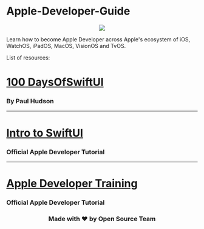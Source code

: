 # Apple-Developer-Guide
<p align="center">
     <img src="https://developer.apple.com/news/images/og/apple-developer-og.png" />
</p>
Learn how to become Apple Developer across Apple's ecosystem of iOS, WatchOS, iPadOS, MacOS, VisionOS and TvOS.

List of resources:

# [100 DaysOfSwiftUI](https://www.hackingwithswift.com/100/swiftui)
### By Paul Hudson

***

# [Intro to SwiftUI](https://developer.apple.com/tutorials/swiftui)
### Official Apple Developer Tutorial

***

# [Apple Developer Training](https://developer.apple.com/tutorials/app-dev-training)
### Official Apple Developer Tutorial

<div align="center">
<h3>Made with &#10084; by Open Source Team</h3>
</div>

